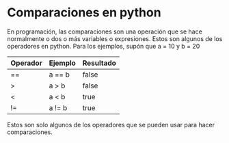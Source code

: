 # Comparaciones en python

En programación, las comparaciones son una operación que se hace normalmente o dos o más variables o expresiones.
Estos son algunos de los operadores en python.
Para los ejemplos, supón que a = 10 y b = 20

| Operador | Ejemplo | Resultado |
| ------ | ----------- | -----------|
|  ==  | a == b | false |
| >  | a > b | false |
| < | a < b  | true |
| != | a != b | true |

Estos son solo algunos de los operadores que se pueden usar para hacer comparaciones.
